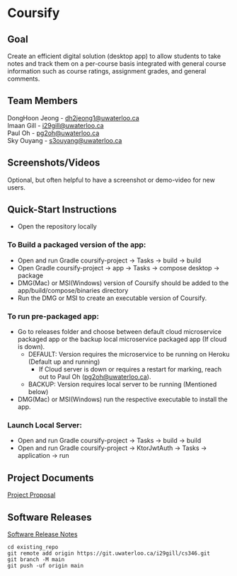 # Coursify

## Goal
Create an efficient digital solution (desktop app) to allow students to take notes and track them on a per-course basis integrated with general course information such as course ratings, assignment grades, and general comments.

## Team Members
DongHoon Jeong - dh2jeong1@uwaterloo.ca\
Imaan Gill - i29gill@uwaterloo.ca\
Paul Oh - pg2oh@uwaterloo.ca\
Sky Ouyang - s3ouyang@uwaterloo.ca

## Screenshots/Videos
Optional, but often helpful to have a screenshot or demo-video for new users.

## Quick-Start Instructions
- Open the repository locally

### To Build a packaged version of the app:
- Open and run Gradle coursify-project -> Tasks -> build -> build
- Open Gradle coursify-project -> app -> Tasks -> compose desktop -> package
- DMG(Mac) or MSI(Windows) version of Coursify should be added to the app/build/compose/binaries directory
- Run the DMG or MSI to create an executable version of Coursify.

### To run pre-packaged app:
- Go to releases folder and choose between default cloud microservice packaged app or the backup local microservice packaged app (If cloud is down).
  - DEFAULT: Version requires the microservice to be running on Heroku (Default up and running)
    - If Cloud server is down or requires a restart for marking, reach out to Paul Oh (pg2oh@uwaterloo.ca).
  - BACKUP: Version requires local server to be running (Mentioned below)
- DMG(Mac) or MSI(Windows) run the respective executable to install the app.

### Launch Local Server:
- Open and run Gradle coursify-project -> Tasks -> build -> build
- Open and run Gradle coursify-project -> KtorJwtAuth -> Tasks -> application -> run

## Project Documents
[Project Proposal](https://git.uwaterloo.ca/i29gill/cs346/-/wikis/Project-Proposal)

## Software Releases
[Software Release Notes](https://git.uwaterloo.ca/i29gill/cs346/-/wikis/Release-Notes)

```
cd existing_repo
git remote add origin https://git.uwaterloo.ca/i29gill/cs346.git
git branch -M main
git push -uf origin main
```
